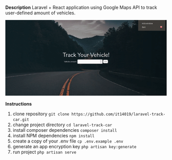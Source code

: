 **Description**
Laravel + React application using Google Maps API to track user-defined amount of vehicles.

![Alt text](track-car-gif.gif?raw=true "gif")

**Instructions**

1. clone repository `git clone https://github.com/it14019/laravel-track-car.git`
2. change project directory `cd laravel-track-car`
3. install composer dependencies `composer install`
4. install NPM dependencies `npm install`
5. create a copy of your .env file `cp .env.example .env`
6. generate an app encryption key `php artisan key:generate`
7. run project `php artisan serve`
